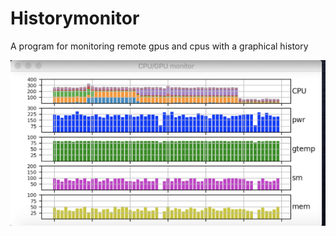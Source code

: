 # Historymonitor
A program for monitoring remote gpus and cpus with a graphical history 

![](history.png)
